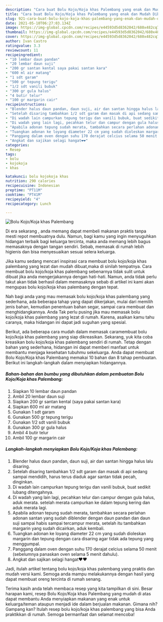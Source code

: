 ```yaml
---
description: "Cara buat Bolu Kojo/Koja khas Palembang yang enak dan Mudah Dibuat"
title: "Cara buat Bolu Kojo/Koja khas Palembang yang enak dan Mudah Dibuat"
slug: 921-cara-buat-bolu-kojo-koja-khas-palembang-yang-enak-dan-mudah-dibuat
date: 2021-05-10T06:27:03.134Z
image: https://img-global.cpcdn.com/recipes/e44593d5d8362042/680x482cq70/bolu-kojokoja-khas-palembang-foto-resep-utama.jpg
thumbnail: https://img-global.cpcdn.com/recipes/e44593d5d8362042/680x482cq70/bolu-kojokoja-khas-palembang-foto-resep-utama.jpg
cover: https://img-global.cpcdn.com/recipes/e44593d5d8362042/680x482cq70/bolu-kojokoja-khas-palembang-foto-resep-utama.jpg
author: Ivan Castro
ratingvalue: 3.3
reviewcount: 11
recipeingredient:
- "10 lembar daun pandan"
- "20 lembar daun suji"
- "200 gr santan kental saya pakai santan kara"
- "600 ml air matang"
- "1 sdt garam"
- "500 gr tepung terigu"
- "1/2 sdt vanili bubuk"
- "300 gr gula halus"
- "4 butir telur"
- "100 gr margarin cair"
recipeinstructions:
- "Blender halus daun pandan, daun suji, air dan santan hingga halus lalu disaring."
- "Setelah disaring tambahkan 1/2 sdt garam dan masak di api sedang sampai mendidih, harus terus diaduk agar santan tidak pecah, dinginkan."
- "Di wadah lain campurkan tepung terigu dan vanili bubuk, buat sedikit lubang ditengahnya."
- "Di wadah yang lain lagi, pecahkan telur dan campur dengan gula halus, aduk merata. setelah merata campurkan ke dalam tepung kering dan aduk merata lagi."
- "Apabila adonan tepung sudah merata, tambahkan secara perlahan adonan santan yang sudah diblender dengan daun pandan dan daun suji sampai habis sampai tercampur merata, setelah itu tambahkan margarin yang sudah dicairkan, aduk kembali."
- "Tuangkan adonan ke loyang diameter 22 cm yang sudah dioleskan margarin dan tepung dengan cara disaring agar tidak ada tepung yang menggumpal."
- "Panggang dalam oven dengan suhu 170 derajat celcius selama 50 menit (sebelumnya panaskan oven selama 5 menit dahulu)."
- "Angkat dan sajikan selagi hangat❤️❤️"
categories:
- Resep
tags:
- bolu
- kojokoja
- khas

katakunci: bolu kojokoja khas 
nutrition: 290 calories
recipecuisine: Indonesian
preptime: "PT11M"
cooktime: "PT41M"
recipeyield: "4"
recipecategory: Lunch

---
```



![Bolu Kojo/Koja khas Palembang](https://img-global.cpcdn.com/recipes/e44593d5d8362042/680x482cq70/bolu-kojokoja-khas-palembang-foto-resep-utama.jpg)

Di era  sekarang , anda memang dapat membeli makanan praktis tanpa mesti repot membuatnya dulu. Namun, bagi kamu yang ingin menyuguhkan hidangan terbaik bagi keluarga tercinta, maka anda memang lebih bagus memasaknya dengan tangan sendiri. Sebab, memasak di rumah lebih higienis dan bisa menyesuaikan sesuai selera keluarga.

Jika kamu sedang mencari inspirasi cara membuat bolu kojo/koja khas palembang yang lezat dan mudah dibuat,maka di sinilah tempatnya. Cara membuat bolu kojo/koja khas palembang  sebenarnya tidak sulit untuk dibuat jika anda mengerjakannya dengan hati-hati. Namun, anda tidak perlu takut akan tidak berhasil dalam memasaknya 
sebab di artikel ini kami akan mengupas bolu kojo/koja khas palembang dengan tepat.  



Nah bagi anda yang mau memasak bolu kojo/koja khas palembang yang sederhana, ada beberapa tahap yang dapat dikerjakan, mulai dari memilih jenis bahan, kemudian penentuan bahan segar, sampai cara membuat dan menghidangkannya. Anda Tak perlu pusing jika mau memasak bolu kojo/koja khas palembang yang lezat di rumah. Karena, asalkan kamu  tahu caranya, maka hidangan ini dapat jadi suguhan yang spesial.

Berikut, ada beberapa cara mudah dalam memasak caramembuat bolu kojo/koja khas palembang yang siap dikreasikan. Sekarang, yuk kita coba kreasikan bolu kojo/koja khas palembang sendiri di rumah. Tetap dengan bahan yang sederhana, hidangan ini dapat memberi manfaat untuk membantu menjaga kesehatan tubuhmu sekeluarga. Anda dapat membuat Bolu Kojo/Koja khas Palembang memakai 10 bahan dan 8 tahap pembuatan. Berikut ini langkah-langkah dalam menyiapkan hidangannya.

<!--inarticleads1-->

##### Bahan-bahan dan bumbu yang dibutuhkan dalam pembuatan Bolu Kojo/Koja khas Palembang:

1. Siapkan 10 lembar daun pandan
1. Ambil 20 lembar daun suji
1. Siapkan 200 gr santan kental (saya pakai santan kara)
1. Siapkan 600 ml air matang
1. Gunakan 1 sdt garam
1. Gunakan 500 gr tepung terigu
1. Gunakan 1/2 sdt vanili bubuk
1. Gunakan 300 gr gula halus
1. Ambil 4 butir telur
1. Ambil 100 gr margarin cair




<!--inarticleads2-->

##### Langkah-langkah menyiapkan Bolu Kojo/Koja khas Palembang:

1. Blender halus daun pandan, daun suji, air dan santan hingga halus lalu disaring.
1. Setelah disaring tambahkan 1/2 sdt garam dan masak di api sedang sampai mendidih, harus terus diaduk agar santan tidak pecah, dinginkan.
1. Di wadah lain campurkan tepung terigu dan vanili bubuk, buat sedikit lubang ditengahnya.
1. Di wadah yang lain lagi, pecahkan telur dan campur dengan gula halus, aduk merata. setelah merata campurkan ke dalam tepung kering dan aduk merata lagi.
1. Apabila adonan tepung sudah merata, tambahkan secara perlahan adonan santan yang sudah diblender dengan daun pandan dan daun suji sampai habis sampai tercampur merata, setelah itu tambahkan margarin yang sudah dicairkan, aduk kembali.
1. Tuangkan adonan ke loyang diameter 22 cm yang sudah dioleskan margarin dan tepung dengan cara disaring agar tidak ada tepung yang menggumpal.
1. Panggang dalam oven dengan suhu 170 derajat celcius selama 50 menit (sebelumnya panaskan oven selama 5 menit dahulu).
1. Angkat dan sajikan selagi hangat❤️❤️




Jadi, itulah artikel tentang  bolu kojo/koja khas palembang  yang praktis dan mudah versi kami. Semoga anda mampu melakukannya dengan hasil yang dapat membuat oreng tercinta di rumah senang. 

Terima kasih anda telah membaca resep yang kita tampilkan di sini. Besar harapan kami, resep  Bolu Kojo/Koja khas Palembang yang mudah di atas dapat membantu Anda menyiapkan makanan yang enak untuk keluarga/teman ataupun menjadi ide dalam berjualan makanan. Gimana nih? Gampang kan? Itulah resep bolu kojo/koja khas palembang yang bisa Anda praktikkan di rumah. Semoga bermanfaat dan selamat mencoba!

